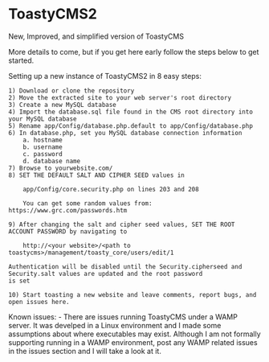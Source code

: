 ToastyCMS2
==========

New, Improved, and simplified version of ToastyCMS

More details to come, but if you get here early follow the steps below to get started.

Setting up a new instance of ToastyCMS2 in 8 easy steps:

    1) Download or clone the repository
    2) Move the extracted site to your web server's root directory
    3) Create a new MySQL database
    4) Import the database.sql file found in the CMS root directory into your MySQL database
    5) Rename app/Config/database.php.default to app/Config/database.php
    6) In database.php, set you MySQL database connection information
        a. hostname
        b. username
        c. password
        d. database name
    7) Browse to yourwebsite.com/
    8) SET THE DEFAULT SALT AND CIPHER SEED values in 
        
        app/Config/core.security.php on lines 203 and 208
        
        You can get some random values from: https://www.grc.com/passwords.htm
                
    9) After changing the salt and cipher seed values, SET THE ROOT ACCOUNT PASSWORD by navigating to
        
        http://<your website>/<path to toastycms>/management/toasty_core/users/edit/1
        
    Authentication will be disabled until the Security.cipherseed and Security.salt values are updated and the root password
    is set
    
    10) Start toasting a new website and leave comments, report bugs, and open issues here.
    
    
Known issues:
    - There are issues running ToastyCMS under a WAMP server. It was develped in a Linux environment and I made some 
    assumptions about where executables may exist. Although I am not formally supporting running in a WAMP environment,
    post any WAMP related issues in the issues section and I will take a look at it.

    



